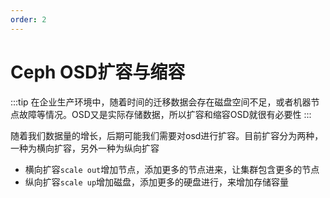 ```yaml
---
order: 2
---
```


# Ceph OSD扩容与缩容

:::tip
在企业生产环境中，随着时间的迁移数据会存在磁盘空间不足，或者机器节点故障等情况。OSD又是实际存储数据，所以扩容和缩容OSD就很有必要性 
:::

随着我们数据量的增长，后期可能我们需要对osd进行扩容。目前扩容分为两种，一种为横向扩容，另外一种为纵向扩容

- 横向扩容`scale out`增加节点，添加更多的节点进来，让集群包含更多的节点
- 纵向扩容`scale up`增加磁盘，添加更多的硬盘进行，来增加存储容量